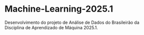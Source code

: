 # Machine-Learning-2025.1
Desenvolvimento do projeto de Análise de Dados do Brasileirão da Disciplina de Aprendizado de Máquina 2025.1.
